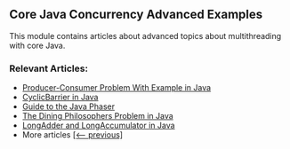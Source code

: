 ## Core Java Concurrency Advanced Examples

This module contains articles about advanced topics about multithreading with core Java.

### Relevant Articles:
- [Producer-Consumer Problem With Example in Java](https://www.baeldung.com/java-producer-consumer-problem)
- [CyclicBarrier in Java](https://www.baeldung.com/java-cyclic-barrier)
- [Guide to the Java Phaser](https://www.baeldung.com/java-phaser)
- [The Dining Philosophers Problem in Java](https://www.baeldung.com/java-dining-philoshophers)
- [LongAdder and LongAccumulator in Java](https://www.baeldung.com/java-longadder-and-longaccumulator)
- More articles [[<-- previous]](../core-java-concurrency-advanced-6)
